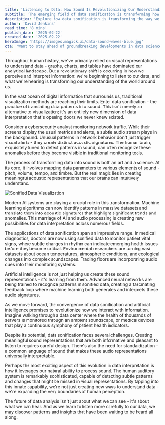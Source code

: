 ```yaml
---
title: 'Listening to Data: How Sound Is Revolutionizing Our Understanding of Information'
subtitle: 'The emerging field of data sonification is transforming how we analyze and interpret information'
description: 'Explore how data sonification is transforming the way we understand information, as AI and sound processing combine to create new possibilities for data interpretation across medicine, finance, and environmental science. Learn how listening to data is opening new dimensions of analysis and understanding.'
author: 'David Jenkins'
read_time: '8 mins'
publish_date: '2025-02-22'
created_date: '2025-02-22'
heroImage: 'https://images.magick.ai/data-sound-waves-blue.jpg'
cta: 'Want to stay ahead of groundbreaking developments in data science and AI? Follow us on LinkedIn for daily insights into how technology is reshaping our world.'
---
```


Throughout human history, we've primarily relied on visual representations to understand data - graphs, charts, and tables have dominated our analytical landscape. But a revolutionary shift is occurring in how we perceive and interpret information: we're beginning to listen to our data, and what we're hearing is transforming our understanding of the world around us.

In the vast ocean of digital information that surrounds us, traditional visualization methods are reaching their limits. Enter data sonification - the practice of translating data patterns into sound. This isn't merely an alternative to visualization; it's an entirely new dimension of data interpretation that's opening doors we never knew existed.

Consider a cybersecurity analyst monitoring network traffic. While their screens display the usual metrics and alerts, a subtle audio stream plays in the background. Unusual patterns in network behavior don't just trigger visual alerts - they create distinct acoustic signatures. The human brain, exquisitely tuned to detect patterns in sound, can often recognize these anomalies before they become visible in traditional monitoring tools.

The process of transforming data into sound is both an art and a science. At its core, it involves mapping data parameters to various elements of sound - pitch, volume, tempo, and timbre. But the real magic lies in creating meaningful acoustic representations that our brains can intuitively understand.

![Sonified Data Visualization](https://i.magick.ai/data-sound-visualization.jpg)

Modern AI systems are playing a crucial role in this transformation. Machine learning algorithms can now identify patterns in massive datasets and translate them into acoustic signatures that highlight significant trends and anomalies. This marriage of AI and audio processing is creating new possibilities for data interpretation across numerous fields.

The applications of data sonification span an impressive range. In medical diagnostics, doctors are now using sonified data to monitor patient vital signs, where subtle changes in rhythm can indicate emerging health issues before they become critical. Environmental researchers are turning vast datasets about ocean temperatures, atmospheric conditions, and ecological changes into complex soundscapes. Trading floors are incorporating audio cues into their monitoring systems.

Artificial intelligence is not just helping us create these sound representations - it's learning from them. Advanced neural networks are being trained to recognize patterns in sonified data, creating a fascinating feedback loop where machine learning both generates and interprets these audio signatures.

As we move forward, the convergence of data sonification and artificial intelligence promises to revolutionize how we interact with information. Imagine walking through a data center where the health of thousands of servers is monitored through an ambient soundscape, or medical devices that play a continuous symphony of patient health indicators.

Despite its potential, data sonification faces several challenges. Creating meaningful sound representations that are both informative and pleasant to listen to requires careful design. There's also the need for standardization - a common language of sound that makes these audio representations universally interpretable.

Perhaps the most exciting aspect of this evolution in data interpretation is how it leverages our natural ability to process sound. The human auditory system is remarkably sophisticated, capable of detecting subtle patterns and changes that might be missed in visual representations. By tapping into this innate capability, we're not just creating new ways to understand data - we're expanding the very boundaries of human perception.

The future of data analysis isn't just about what we can see - it's about what we can hear. And as we learn to listen more carefully to our data, we may discover patterns and insights that have been waiting to be heard all along.